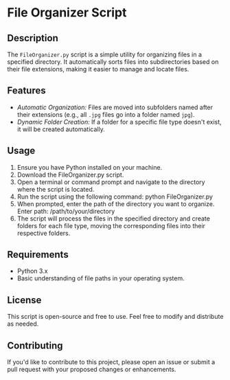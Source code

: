 # File Organizer Script
## Description
The `FileOrganizer.py` script is a simple utility for organizing files in a specified directory. It automatically sorts files into subdirectories based on their file extensions, making it easier to manage and locate files.
## Features
- *Automatic Organization:* Files are moved into subfolders named after their extensions (e.g., all `.jpg` files go into a folder named `jpg`).
- *Dynamic Folder Creation:* If a folder for a specific file type doesn't exist, it will be created automatically.
## Usage
1. Ensure you have Python installed on your machine.
2. Download the FileOrganizer.py script.
3. Open a terminal or command prompt and navigate to the directory where the script is located.
4. Run the script using the following command:
python FileOrganizer.py
5. When prompted, enter the path of the directory you want to organize.
Enter path: /path/to/your/directory
6. The script will process the files in the specified directory and create folders for each file type, moving the corresponding files into their respective folders.
## Requirements
- Python 3.x
- Basic understanding of file paths in your operating system.
## License
This script is open-source and free to use. Feel free to modify and distribute as needed.
## Contributing
If you'd like to contribute to this project, please open an issue or submit a pull request with your proposed changes or enhancements.